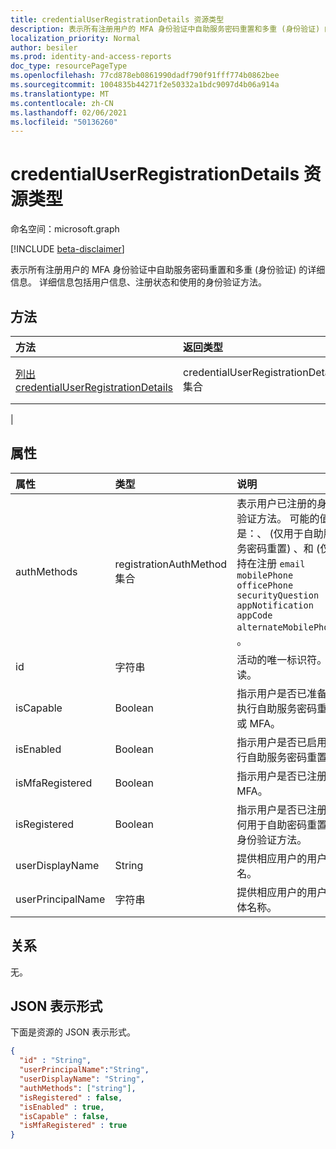 ```yaml
---
title: credentialUserRegistrationDetails 资源类型
description: 表示所有注册用户的 MFA 身份验证中自助服务密码重置和多重 (身份验证) 的详细信息。
localization_priority: Normal
author: besiler
ms.prod: identity-and-access-reports
doc_type: resourcePageType
ms.openlocfilehash: 77cd878eb0861990dadf790f91fff774b0862bee
ms.sourcegitcommit: 1004835b44271f2e50332a1bdc9097d4b06a914a
ms.translationtype: MT
ms.contentlocale: zh-CN
ms.lasthandoff: 02/06/2021
ms.locfileid: "50136260"
---
```

# <a name="credentialuserregistrationdetails-resource-type"></a>credentialUserRegistrationDetails 资源类型

命名空间：microsoft.graph

[!INCLUDE [beta-disclaimer](../../includes/beta-disclaimer.md)]

表示所有注册用户的 MFA 身份验证中自助服务密码重置和多重 (身份验证) 的详细信息。 详细信息包括用户信息、注册状态和使用的身份验证方法。

## <a name="methods"></a>方法

| 方法       | 返回类型 | 说明 |
|:-------------|:------------|:------------|
| [列出 credentialUserRegistrationDetails](../api/reportroot-list-credentialuserregistrationdetails.md) | credentialUserRegistrationDetails 集合 | 获取给定租户 [的 credentialUserRegistrationDetails](../resources/credentialuserregistrationdetails.md) 对象列表。
 |

## <a name="properties"></a>属性

| 属性     | 类型        | 说明 |
|:-------------|:------------|:------------|
| authMethods | registrationAuthMethod 集合 | 表示用户已注册的身份验证方法。 可能的值是：、 (仅用于自助服务密码重置) 、和 (仅支持在注册 `email` `mobilePhone` `officePhone` `securityQuestion` `appNotification` `appCode` `alternateMobilePhone`) 。 |
| id | 字符串 | 活动的唯一标识符。 只读。|
| isCapable | Boolean | 指示用户是否已准备好执行自助服务密码重置或 MFA。 |
| isEnabled | Boolean | 指示用户是否已启用执行自助服务密码重置。 |
| isMfaRegistered | Boolean | 指示用户是否已注册 MFA。 |
| isRegistered | Boolean | 指示用户是否已注册任何用于自助密码重置的身份验证方法。 |
| userDisplayName | String | 提供相应用户的用户名。 |
| userPrincipalName | 字符串 | 提供相应用户的用户主体名称。 |

## <a name="relationships"></a>关系

无。

## <a name="json-representation"></a>JSON 表示形式

下面是资源的 JSON 表示形式。

<!-- {
  "blockType": "resource",
  "optionalProperties": [

  ],
  "@odata.type": "microsoft.graph.credentialUserRegistrationDetails",
  "baseType": "",
  "keyProperty": "id"
}-->

```json
{
  "id" : "String",
  "userPrincipalName":"String",
  "userDisplayName": "String",
  "authMethods": ["string"],
  "isRegistered" : false,
  "isEnabled" : true,
  "isCapable" : false,
  "isMfaRegistered" : true
}
```

<!-- uuid: 16cd6b66-4b1a-43a1-adaf-3a886856ed98
2019-02-04 14:57:30 UTC -->
<!-- {
  "type": "#page.annotation",
  "description": "credentialUserRegistrationDetails resource",
  "keywords": "",
  "section": "documentation",
  "tocPath": ""
}-->


